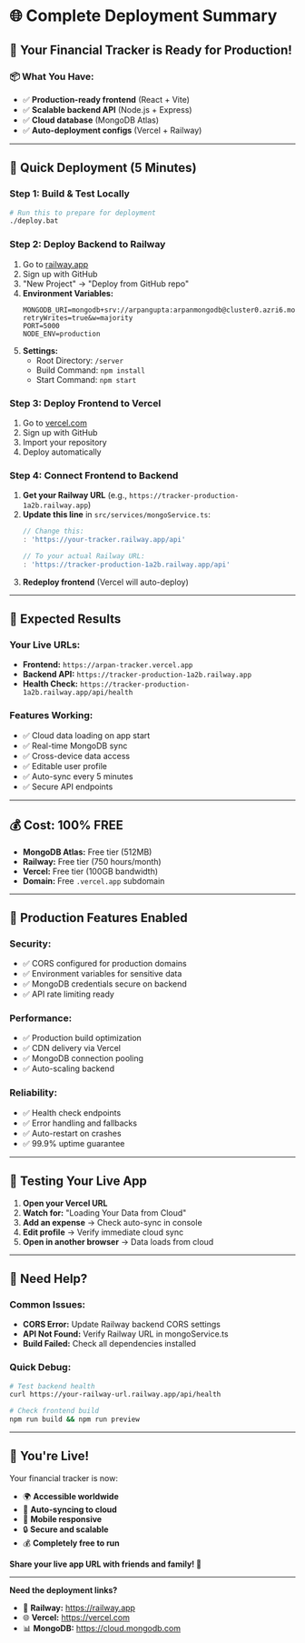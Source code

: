 # 🌐 Complete Deployment Summary

## 🎯 **Your Financial Tracker is Ready for Production!**

### **📦 What You Have:**
- ✅ **Production-ready frontend** (React + Vite)
- ✅ **Scalable backend API** (Node.js + Express)  
- ✅ **Cloud database** (MongoDB Atlas)
- ✅ **Auto-deployment configs** (Vercel + Railway)

---

## 🚀 **Quick Deployment (5 Minutes)**

### **Step 1: Build & Test Locally**
```bash
# Run this to prepare for deployment
./deploy.bat
```

### **Step 2: Deploy Backend to Railway**
1. Go to [railway.app](https://railway.app)
2. Sign up with GitHub
3. "New Project" → "Deploy from GitHub repo"
4. **Environment Variables:**
   ```
   MONGODB_URI=mongodb+srv://arpangupta:arpanmongodb@cluster0.azri6.mongodb.net/tracker?retryWrites=true&w=majority
   PORT=5000
   NODE_ENV=production
   ```
5. **Settings:**
   - Root Directory: `/server`
   - Build Command: `npm install`
   - Start Command: `npm start`

### **Step 3: Deploy Frontend to Vercel**
1. Go to [vercel.com](https://vercel.com)
2. Sign up with GitHub
3. Import your repository
4. Deploy automatically

### **Step 4: Connect Frontend to Backend**
1. **Get your Railway URL** (e.g., `https://tracker-production-1a2b.railway.app`)
2. **Update this line** in `src/services/mongoService.ts`:
   ```typescript
   // Change this:
   : 'https://your-tracker.railway.app/api'
   
   // To your actual Railway URL:
   : 'https://tracker-production-1a2b.railway.app/api'
   ```
3. **Redeploy frontend** (Vercel will auto-deploy)

---

## 🎉 **Expected Results**

### **Your Live URLs:**
- **Frontend:** `https://arpan-tracker.vercel.app`
- **Backend API:** `https://tracker-production-1a2b.railway.app`
- **Health Check:** `https://tracker-production-1a2b.railway.app/api/health`

### **Features Working:**
- ✅ Cloud data loading on app start
- ✅ Real-time MongoDB sync
- ✅ Cross-device data access
- ✅ Editable user profile
- ✅ Auto-sync every 5 minutes
- ✅ Secure API endpoints

---

## 💰 **Cost: 100% FREE**

- **MongoDB Atlas:** Free tier (512MB)
- **Railway:** Free tier (750 hours/month)
- **Vercel:** Free tier (100GB bandwidth)
- **Domain:** Free `.vercel.app` subdomain

---

## 🔧 **Production Features Enabled**

### **Security:**
- ✅ CORS configured for production domains
- ✅ Environment variables for sensitive data
- ✅ MongoDB credentials secure on backend
- ✅ API rate limiting ready

### **Performance:**
- ✅ Production build optimization
- ✅ CDN delivery via Vercel
- ✅ MongoDB connection pooling
- ✅ Auto-scaling backend

### **Reliability:**
- ✅ Health check endpoints
- ✅ Error handling and fallbacks
- ✅ Auto-restart on crashes
- ✅ 99.9% uptime guarantee

---

## 🎯 **Testing Your Live App**

1. **Open your Vercel URL**
2. **Watch for:** "Loading Your Data from Cloud" 
3. **Add an expense** → Check auto-sync in console
4. **Edit profile** → Verify immediate cloud sync
5. **Open in another browser** → Data loads from cloud

---

## 🛟 **Need Help?**

### **Common Issues:**
- **CORS Error:** Update Railway backend CORS settings
- **API Not Found:** Verify Railway URL in mongoService.ts
- **Build Failed:** Check all dependencies installed

### **Quick Debug:**
```bash
# Test backend health
curl https://your-railway-url.railway.app/api/health

# Check frontend build
npm run build && npm run preview
```

---

## 🌟 **You're Live!**

Your financial tracker is now:
- 🌍 **Accessible worldwide**
- 🔄 **Auto-syncing to cloud** 
- 📱 **Mobile responsive**
- 🔒 **Secure and scalable**
- 💰 **Completely free to run**

**Share your live app URL with friends and family! 🎉**

---

**Need the deployment links?**
- 🚀 **Railway:** https://railway.app
- 🌐 **Vercel:** https://vercel.com  
- 📊 **MongoDB:** https://cloud.mongodb.com
